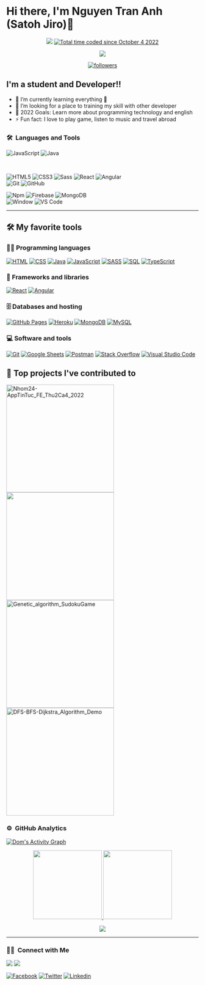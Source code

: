 # Hi there, I'm Nguyen Tran Anh (Satoh Jiro)👋


<p align="center">
  <img src="https://komarev.com/ghpvc/?username=SatohJiro&color=blueviolet&style=plastic">
  <a href="https://wakatime.com/@95529fa2-95a4-4e17-934c-15b8fc2774d9"><img src="https://wakatime.com/badge/user/95529fa2-95a4-4e17-934c-15b8fc2774d9.svg" alt="Total time coded since October 4 2022" /></a>
</p>


<p align="center">
  <a href="https://github.com/DenverCoder1/readme-typing-svg"><img src="https://readme-typing-svg.herokuapp.com?font=Fira+Code&pause=1000&color=F72EEC&width=435&lines=Hi+!++I'm+glad+to+meet+you;Believe+in+yourself+!;I'm+rooting+for+you"></a>
</p>

<p align="center">
  <a href="https://github.com/SatohJiro">
    <img alt="followers" title="Follow me on Github" src="https://img.shields.io/github/followers/SatohJiro?color=236ad3&labelColor=1155ba&style=for-the-badge&logo=github&label=Follow"/></a>

</p>


## I'm a student and Developer!!

- 🌱 I’m currently learning everything 🤣
- 👯 I’m looking for a place to training my skill with other developer
- 🥅 2022 Goals: Learn more about programming technology and english
- ⚡ Fun fact: I love to play game, listen to music and travel abroad

### 🛠 &nbsp;Languages and Tools

![JavaScript](https://img.shields.io/badge/-JavaScript-%23F7DF1C?style=for-the-badge&logo=javascript&logoColor=000000&labelColor=%23F7DF1C&color=%23FFCE5A)
![Java](https://img.shields.io/badge/Java-DD5353?style=for-the-badge&logo=java&logoColor=white)

<br>

![HTML5](https://img.shields.io/badge/-HTML5-%23E44D27?style=for-the-badge&logo=html5&logoColor=ffffff)
![CSS3](https://img.shields.io/badge/-CSS3-%231572B6?style=for-the-badge&logo=css3)
![Sass](https://img.shields.io/badge/-Sass-%23CC6699?style=for-the-badge&logo=sass&logoColor=ffffff)
![React](https://img.shields.io/badge/-React-61DAFB?style=for-the-badge&logo=react&logoColor=ffffff)
![Angular](https://img.shields.io/badge/-Angular-DD5353?style=for-the-badge&logo=angular&logoColor=ffffff)
<br>
![Git](https://img.shields.io/badge/-Git-%23F05032?style=for-the-badge&logo=git&logoColor=%23ffffff)
![GitHub](https://img.shields.io/badge/-GitHub-181717?style=for-the-badge&logo=github)

[//]: # (![Nodejs]&#40;https://img.shields.io/badge/-Nodejs-339933?style=for-the-badge&logo=Node.js&logoColor=ffffff&#41;)
![Npm](https://img.shields.io/badge/-npm-CB3837?style=for-the-badge&logo=npm)
![Firebase](https://img.shields.io/badge/-Firebase-FFCA28?style=for-the-badge&logo=firebase&logoColor=ffffff)
![MongoDB](https://img.shields.io/badge/MongoDB-4EA94B?style=for-the-badge&logo=mongodb&logoColor=white)
<br>
![Window](https://img.shields.io/badge/Windows-0078D6?style=for-the-badge&logo=windows&logoColor=white)
![VS Code](http://img.shields.io/badge/-VS%20Code-007ACC?style=for-the-badge&logo=visual-studio-code&logoColor=ffffff)
<br/>

---

## 🛠️ My favorite tools

### 👨‍💻 Programming languages

<p>
    <a href="https://github.com/search?q=user%3ADenverCoder1+is%3Arepo+language%3Ahtml"><img alt="HTML" src="https://img.shields.io/badge/HTML%20-%23E34F26.svg?logo=html5&logoColor=white"></a>
    <a href="https://github.com/search?q=user%3ADenverCoder1+is%3Arepo+language%3Acss"><img alt="CSS" src="https://img.shields.io/badge/CSS%20-%231572B6.svg?logo=css3&logoColor=white"></a>
    <a href="https://github.com/search?q=user%3ADenverCoder1+is%3Arepo+language%3Ajava"><img alt="Java" src="https://img.shields.io/badge/Java-%23007396.svg?logo=java&logoColor=white"></a>
    <a href="https://github.com/search?q=user%3ADenverCoder1+is%3Arepo+language%3Ajavascript"><img alt="JavaScript" src="https://img.shields.io/badge/JavaScript%20-%23F7DF1E.svg?logo=javascript&logoColor=black"></a>
    <a href="https://github.com/search?q=user%3ADenverCoder1+is%3Arepo+language%3Asass"><img alt="SASS" src="https://img.shields.io/badge/Sass%20-hotpink.svg?logo=SASS&logoColor=white"></a>
    <a href="https://github.com/search?q=user%3ADenverCoder1+is%3Arepo+language%3Asql"><img alt="SQL" src="https://img.shields.io/badge/SQL%20-%23025E8C.svg?logo=amazon-dynamodb&logoColor=white"></a>
    <a href="https://github.com/search?q=user%3ADenverCoder1+is%3Arepo+language%3AtypeScript"><img alt="TypeScript" src="https://img.shields.io/badge/TypeScript%20-%23007ACC.svg?logo=typescript&logoColor=white"></a>
</p>

### 🧰 Frameworks and libraries

<p>
    <a href="#"><img alt="React" src="https://img.shields.io/badge/React%20-%2320232a.svg?logo=react&logoColor=%2361DAFB"></a>
     <a href="#"><img alt="Angular" src="https://img.shields.io/badge/Angular%20-B73E3E.svg?logo=angular&logoColor=%ffffff"></a>
</p>

### 🗄️ Databases and hosting

<p>
    <a href="#"><img alt="GitHub Pages" src="https://img.shields.io/badge/GitHub%20Pages-%23327FC7.svg?logo=github&logoColor=white"></a>
    <a href="#"><img alt="Heroku" src="https://img.shields.io/badge/Heroku%20-%23430098.svg?logo=heroku&logoColor=white"></a>
    <a href="#"><img alt="MongoDB" src ="https://img.shields.io/badge/MongoDB-%234ea94b.svg?logo=mongodb&logoColor=white"></a>
    <a href="#"><img alt="MySQL" src="https://img.shields.io/badge/MySQL-%2300f.svg?logo=mysql&logoColor=white"></a>
</p>

### 💻 Software and tools

<p>
    <a href="#"><img alt="Git" src="https://img.shields.io/badge/Git%20-%23F05033.svg?logo=git&logoColor=white"></a>
    <a href="#"><img alt="Google Sheets" src="https://img.shields.io/badge/Google%20Sheets%20-%2334A853.svg?logo=google%20sheets&logoColor=white"></a>
    <a href="#"><img alt="Postman" src="https://img.shields.io/badge/Postman-FF6C37?logo=postman&logoColor=white"></a>
    <a href="#"><img alt="Stack Overflow" src="https://img.shields.io/badge/-Stack%20Overflow-FE7A16?logo=stack-overflow&logoColor=white"></a>
    <a href="#"><img alt="Visual Studio Code" src="https://img.shields.io/badge/Visual%20Studio%20Code-0078d7.svg?logo=visual-studio-code&logoColor=white"></a>
</p>

## 📕 Top projects I've contributed to

<!-- Repo info cards - https://github.com/anuraghazra/github-readme-stats -->
<!-- Small repo cards (fork) - https://github.com/DenverCoder1/github-readme-stats -->
<p align="left">
  <a href="https://github.com/SatohJiro/Nhom24-AppTinTuc_FE_Thu2Ca4_2022"><img width="282" src="https://denvercoder1-github-readme-stats.vercel.app/api/pin/?username=SatohJiro&repo=Nhom24-AppTinTuc_FE_Thu2Ca4_2022&theme=react&bg_color=1F222E&title_color=F85D7F&icon_color=F8D866&hide_border=true&show_icons=false" alt="Nhom24-AppTinTuc_FE_Thu2Ca4_2022"></a>
  <a href="https://github.com/SatohJiro/FE_Game_Brick_Breaker"><img width="282" src="https://denvercoder1-github-readme-stats.vercel.app/api/pin/?username=SatohJiro&repo=FE_Game_Brick_Breaker&theme=react&bg_color=1F222E&title_color=F85D7F&icon_color=F8D866&hide_border=true&show_icons=false"></a>
  <a href="https://github.com/SatohJiro/Genetic_algorithm_SudokuGame"><img width="282" src="https://denvercoder1-github-readme-stats.vercel.app/api/pin/?username=SatohJiro&repo=Genetic_algorithm_SudokuGame&theme=react&bg_color=1F222E&title_color=F85D7F&icon_color=F8D866&hide_border=true&show_icons=false" alt="Genetic_algorithm_SudokuGame"></a>
 <a href="https://github.com/SatohJiro/DFS-BFS-Dijkstra_Algorithm_Demo"><img width="282" src="https://denvercoder1-github-readme-stats.vercel.app/api/pin/?username=SatohJiro&repo=DFS-BFS-Dijkstra_Algorithm_Demo&theme=react&bg_color=1F222E&title_color=F85D7F&icon_color=F8D866&hide_border=true&show_icons=false" alt="DFS-BFS-Dijkstra_Algorithm_Demo"></a>
</p>


### ⚙️ &nbsp;GitHub Analytics

<a href="https://github.com/ashutosh00710/github-readme-activity-graph"><img alt="Dom's Activity Graph" src="https://activity-graph.herokuapp.com/graph?username=SatohJiro&bg_color=1F222E&color=F8D866&line=F85D7F&point=FFFFFF&hide_border=true" /></a>

<p align="center">
  <a href="https://github.com/SatohJiro">
    <img height="180em" src="https://github-readme-stats-eight-theta.vercel.app/api?username=SatohJiro&show_icons=true&theme=algolia&include_all_commits=true&count_private=true"/>
    <img height="180em" src="https://github-readme-stats-eight-theta.vercel.app/api/top-langs/?username=SatohJiro&layout=compact&langs_count=8&theme=algolia"/>
  </a>
</p>

<p align="center">
  <img src="https://github-readme-stats.vercel.app/api/wakatime?username=SatohJiro&theme=gruvbox" />
</p>

---

### 🤝🏻 &nbsp;Connect with Me

<p>
<a href="https://www.linkedin.com/in/anh-nguy%E1%BB%85n-tr%E1%BA%A7n-4224aa226/"><img src="https://img.shields.io/badge/-NguyenTranAnh-937DC2?style=flat&logo=Linkedin&logoColor=white"/></a>
<a href="mail_to:trananhq2345@gmail.com"><img src="https://img.shields.io/badge/-trananhq2345@gmail.com-31E1F7?style=flat&logo=Gmail&logoColor=white"/></a>
</p>

<!-- [website]: https://codeSTACKr.com -->
<a href="https://www.facebook.com/profile.php?id=100005291479003"><img alt="Facebook" src="https://img.shields.io/badge/Facebook-1877F2?style=for-the-badge&logo=facebook&logoColor=white"></a>
<a href="https://twitter.com/Anhnguyntrn15"><img alt="Twitter" src="https://img.shields.io/badge/Twitter-1DA1F2?style=for-the-badge&logo=twitter&logoColor=white"></a>
<a href="https://www.linkedin.com/in/anh-nguy%E1%BB%85n-tr%E1%BA%A7n-4224aa226"><img alt="Linkedin" src="https://img.shields.io/badge/LinkedIn-0077B5?style=for-the-badge&logo=linkedin&logoColor=white"></a>
